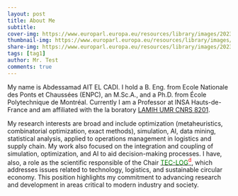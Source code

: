 ```yaml
---
layout: post
title: About Me
subtitle: 
cover-img: https://www.europarl.europa.eu/resources/library/images/20230927PHT05951/20230927PHT05951_original.png
thumbnail-img: https://www.europarl.europa.eu/resources/library/images/20230927PHT05951/20230927PHT05951_original.png
share-img: https://www.europarl.europa.eu/resources/library/images/20230927PHT05951/20230927PHT05951_original.png
tags: [tag1]
author: Mr. Test
comments: true
---
```

My name is Abdessamad AIT EL CADI. I hold a B. Eng. from Ecole Nationale des Ponts et Chaussées (ENPC), an M.Sc.A., and a Ph.D. from École Polytechnique de Montréal. Currently I am a Professor at INSA Hauts-de-France and am affiliated with the la boratory [LAMIH UMR CNRS 8201](https://www.uphf.fr/lamih).

My research interests are broad and include optimization (metaheuristics, combinatorial optimization, exact methods), simulation, AI, data mining, statistical analysis, applied to operations management in logistics and supply chain. My work also focused on the integration and coupling of simulation, optimization, and AI to aid decision-making processes. I have, also, a role as the scientific responsible of the Chair [<span style="color:green">TEC-LOG</span><span style="color:red"><sup>d</sup></span>](https://www.uphf.fr/actualites/lancement-chaire-tec-logd), which addresses issues related to technology, logistics, and sustainable circular economy. This position highlights my commitment to advancing research and development in areas critical to modern industry and society.
